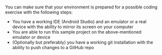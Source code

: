 You can make sure that your environment is prepared for a possible coding exercise with the following steps:
 - You have a working IDE (Android Studio) and an emulator or a real device with the ability to mirror its screen on your computer
 - You are able to run this sample project on the above-mentioned emulator or device
 - (Optionally but preferably) you have a working git installation with the ability to push changes to a GitHub repo
